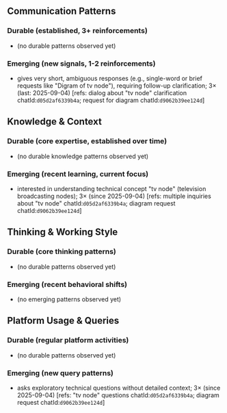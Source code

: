 ## Communication Patterns
### Durable (established, 3+ reinforcements)
- (no durable patterns observed yet)

### Emerging (new signals, 1-2 reinforcements)
- gives very short, ambiguous responses (e.g., single-word or brief requests like "Digram of tv node"), requiring follow-up clarification; 3× (last: 2025-09-04) [refs: dialog about "tv node" clarification chatId:`d05d2af6339b4a`; request for diagram chatId:`d9062b39ee124d`]

## Knowledge & Context
### Durable (core expertise, established over time)
- (no durable knowledge patterns observed yet)

### Emerging (recent learning, current focus)
- interested in understanding technical concept "tv node" (television broadcasting nodes); 3× (since 2025-09-04) [refs: multiple inquiries about "tv node" chatId:`d05d2af6339b4a`; diagram request chatId:`d9062b39ee124d`]

## Thinking & Working Style
### Durable (core thinking patterns)
- (no durable patterns observed yet)

### Emerging (recent behavioral shifts)
- (no emerging patterns observed yet)

## Platform Usage & Queries
### Durable (regular platform activities)
- (no durable patterns observed yet)

### Emerging (new query patterns)
- asks exploratory technical questions without detailed context; 3× (since 2025-09-04) [refs: "tv node" questions chatId:`d05d2af6339b4a`; diagram request chatId:`d9062b39ee124d`]